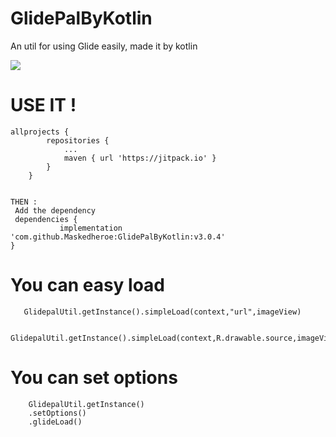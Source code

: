 # GlidePalByKotlin
An util for using Glide easily, made it by kotlin

[![](https://jitpack.io/v/Maskedheroe/GlidePalByKotlin.svg)](https://jitpack.io/#Maskedheroe/GlidePalByKotlin)

USE IT !
===

```Add it in your root build.gradle at the end of repositories:
allprojects {
		repositories {
			...
			maven { url 'https://jitpack.io' }
		}
	}
  
 
THEN :
 Add the dependency
 dependencies {
	       implementation 'com.github.Maskedheroe:GlidePalByKotlin:v3.0.4'
}
```
You can easy load
===

```
   GlidepalUtil.getInstance().simpleLoad(context,"url",imageView)
   
   GlidepalUtil.getInstance().simpleLoad(context,R.drawable.source,imageView)
```

You can set options
===

```
    GlidepalUtil.getInstance()
    .setOptions()
    .glideLoad()

  
```
